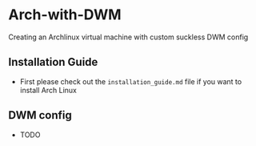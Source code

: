 # Arch-with-DWM
Creating an Archlinux virtual machine with custom suckless DWM config

## Installation Guide
* First please check out the `installation_guide.md` file if you want to install Arch Linux

## DWM config
* TODO
